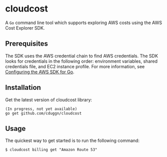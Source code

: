 # cloudcost

A `Go` command line tool which supports exploring AWS costs using the AWS Cost Explorer SDK.

## Prerequisites

The SDK uses the AWS credential chain to find AWS credentials. The SDK looks for credentials in the following order: environment variables, shared credentials file, and EC2 instance profile. For more information, see [Configuring the AWS SDK for Go](https://docs.aws.amazon.com/sdk-for-go/v1/developer-guide/configuring-sdk.html).

## Installation

Get the latest version of cloudcost library:
``` 
(In progress, not yet available)
go get github.com/cduggn/cloudcost
```

## Usage

The quickest way to get started is to run the following command:

```shell
$ cloudcost billing get "Amazon Route 53"
```